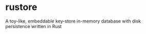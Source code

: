 # rustore
A toy-like, embeddable key-store in-memory database with disk persistence written in Rust
